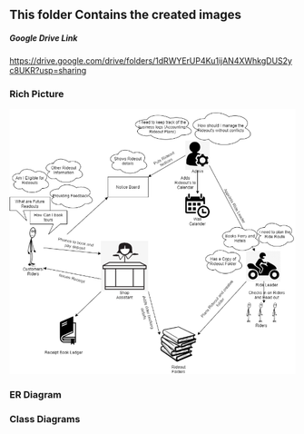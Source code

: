 ## This folder Contains the created images

##### Google Drive Link
https://drive.google.com/drive/folders/1dRWYErUP4Ku1ijAN4XWhkgDUS2yc8UKR?usp=sharing

### Rich Picture
![Rich Picture](https://github.com/FeedF0rword/tourAppRefacted/blob/master/diagrams/RichPicture.png?raw=true)

### ER Diagram



### Class Diagrams
